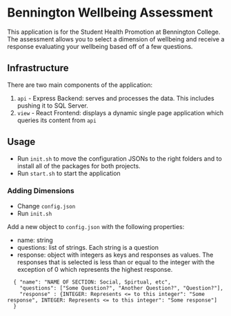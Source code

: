 # Bennington Wellbeing Assessment
This application is for the Student Health Promotion at Bennington College.
The assessment allows you to select a dimension of wellbeing and receive a
response evaluating your wellbeing based off of a few questions.

## Infrastructure
There are two main components of the application:
1. `api` - Express Backend: serves and processes the data. This includes pushing it to SQL Server.
2. `view` - React Frontend: displays a dynamic single page application which queries its content from `api` 


## Usage
- Run `init.sh` to move the configuration JSONs to the right folders
and to install all of the packages for both projects.
- Run `start.sh` to start the application
### Adding Dimensions
- Change `config.json`
- Run `init.sh`

Add a new object to `config.json` with the following properties:
- name: string
- questions: list of strings. Each string is a question
- response: object with integers as keys and responses as values. The responses that is selected is less than or equal to the integer with the exception of 0 which represents the highest response.
```
  { "name": "NAME OF SECTION: Social, Spirtual, etc",
    "questions": ["Some Question?", "Another Question?", "Question?"],
    "response" : {INTEGER: Represents <= to this integer": "Some response", INTEGER: Represents <= to this integer": "Some response"]
  }
```

